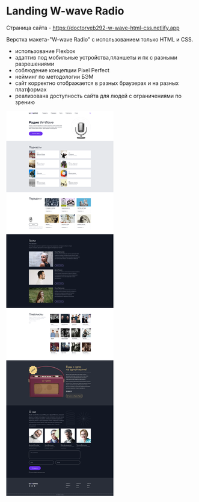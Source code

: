 # Landing W-wave Radio
Страница сайта - https://doctorveb292-w-wave-html-css.netlify.app

Верстка макета-"W-wave Radio" с использованием только HTML и CSS.
- использование Flexbox
- адаптив под мобильные устройства,планшеты и пк с разными разрешениями
- соблюдение концепции Pixel Perfect
- нейминг по методологии БЭМ
- сайт корректно отображается в разных браузерах и на разных платформах
- реализована доступность сайта для людей с ограничениями по зрению

![1920](https://github.com/doctorveb292/w-wave-radio-ver.1/raw/main/Desktop.png)
